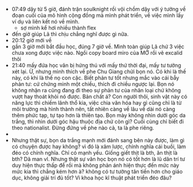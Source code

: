 - 07:49 dậy từ 5 giờ, đánh trận soulknight rồi vội chồm dậy với ý tưởng về đoạn cuối của mô hình cộng đồng mà mình phát triển, về việc mình lấy ví dụ và liên kết nó về mình.
	- sợ mình kể hơi nhiều thành flex
- đến giờ giúp Lã thì chịu chẳng nghĩ được gì nữa.
- 20:12 giờ mới về
- gần 3 giờ mới bắt đầu học, đúng 7 giờ về. Mình toàn giúp Lã chứ 3 việc chưa xong được việc nào. Ngồi copy board miro của MỞ rồi vẽ excalid thôi
- 21:40 mấy đứa học văn bị hứng thú với mấy thứ thời đại, mấy tư tưởng xét lại. Ừ, nhưng mình thích về phe Chu Giang chửi bọn nó. Có khi là thế này, có khi là thế nọ con cặc. Biết phản tư tốt nhưng mắc vào cái bẫy phản tư: cứ chứng minh một chiều, thích đi chiều ngược lại. Bọn nó không nhận ra cũng đang đi theo sự phản tư của nhân loại chứ không vượt hay thoát khỏi nó được. Bản chất á? Con người thôi, sinh vật này có năng lực thì chiếm lãnh thổ kia, việc chia văn hóa hay gì cũng chỉ là từ môi trường mà hình thành nên, tất nhiên càng về lâu về dài nó càng thêm phức tạp, tự tạo hơn là thiên tạo. Bọn mày không nhìn dưới góc da trắng, thì nhìn dưới góc hậu thuộc địa chứ còn gì? Cuối cùng chỉ biết đi theo nationalist. Đừng đứng về phe nào cả, ta là phe riêng.
-
- Nhưng thật sự, bọn da trắng mạnh mới đánh sang bên này được, làm gì có chuyện được hay không? vì đó là xâm lược, chính nghĩa cái buồi, làm đéo có chính nghĩa. Chỉ có mạnh yếu. Giống giết thịt là bth, ăn thịt là bth? Dã man vl. Nhưng thật sự văn học bọn nó có tốt hơn là lũ dân trí tư duy hiện thực thấp để rồi mà không phản ánh hiện thực đến mức này mức kia thì chẳng kém hơn à? không có tư tưởng tân tiến hơn cho giáo dục, không giải trí đủ tốt? Vì khoa học kĩ thuật phát triển đéo đâu?